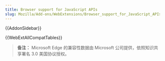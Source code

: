 ```yaml
---
title: Browser support for JavaScript APIs
slug: Mozilla/Add-ons/WebExtensions/Browser_support_for_JavaScript_APIs
---
```


{{AddonSidebar}}

{{WebExtAllCompatTables}}

> **备注：** Microsoft Edge 的兼容性数据由 Microsoft 公司提供，依照知识共享署名 3.0 美国协议授权。
